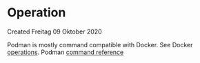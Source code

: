 # Operation
Created Freitag 09 Oktober 2020

Podman is mostly command compatible with Docker. See Docker [operations](../Docker/Operation.md).
Podman [command reference](http://docs.podman.io/en/latest/Commands.html)

